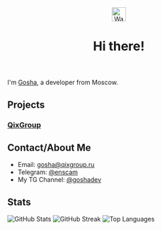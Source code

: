 <body>
  <header>
    <img src="https://github.com/blackcater/blackcater/raw/main/images/Hi.gif" alt="Waving Hand" height="32">
    <h1>Hi there!</h1>
  </header>
  <div class="container">
    <p>
      I'm <a href="https://t.me/goshadev" target="_blank">Gosha</a>, a developer from Moscow.
    </p>
    <section>
      <h2>Projects</h2>
      <h3><a href="https://qixgroup.ru" target="_blank">QixGroup</a></h3>
    </section>
    <section>
      <h2>Contact/About Me</h2>
      <ul>
        <li>Email: <a href="mailto:gosha@qixgroup.ru">gosha@qixgroup.ru</a></li>
        <li>Telegram: <a href="https://t.me/enscam" target="_blank">@enscam</a></li>
        <li>My TG Channel: <a href="https://t.me/goshadev" target="_blank">@goshadev</a></li>
      </ul>
    </section>
    <section class="stats">
      <h2>Stats</h2>
      <img src="https://github-readme-stats.vercel.app/api?username=goshkaaa&show_icons=true&theme=radical" alt="GitHub Stats">
      <img src="https://github-readme-streak-stats.herokuapp.com/?user=goshkaaa&theme=radical" alt="GitHub Streak">
      <img src="https://github-readme-stats.vercel.app/api/top-langs/?username=goshkaaa&layout=compact&theme=radical" alt="Top Languages">
    </section>
  </div>
</body>
</html>
